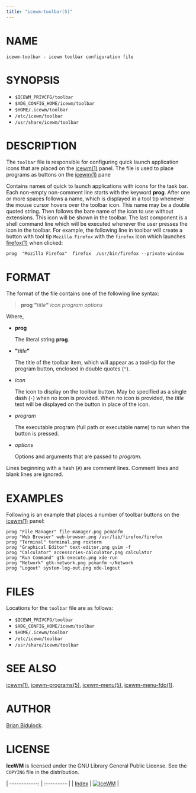 ```yaml
---
title: "icewm-toolbar(5)"
---
```

# NAME

    icewm-toolbar - icewm toolbar configuration file

# SYNOPSIS

- `$ICEWM_PRIVCFG/toolbar`
- `$XDG_CONFIG_HOME/icewm/toolbar`
- `$HOME/.icewm/toolbar`
- `/etc/icewm/toolbar`
- `/usr/share/icewm/toolbar`

# DESCRIPTION

The `toolbar` file is responsible for configuring quick launch
application icons that are placed on the [icewm(1)](icewm.md) panel.  The file is
used to place programs as buttons on the [icewm(1)](icewm.md) pane

Contains names of quick to launch applications with icons for the task
bar.  Each non-empty non-comment line starts with the keyword **prog**.
After one or more spaces follows a name, which is displayed in a tool
tip whenever the mouse cursor hovers over the toolbar icon.  This name
may be a double quoted string.  Then follows the bare name of the icon
to use without extensions.  This icon will be shown in the toolbar.  The
last component is a shell command line which will be executed whenever
the user presses the icon in the toolbar.  For example, the following
line in toolbar will create a button with tool tip `Mozilla Firefox`
with the `firefox` icon which launches [firefox(1)](https://manned.org/firefox.1) when clicked:

    prog  "Mozilla Firefox"  firefox  /usr/bin/firefox --private-window

# FORMAT

The format of the file contains one of the following line syntax:

> **prog** **"**_title_**"** _icon_ _program_ _options_

Where,

- **prog**

    The literal string **prog**.

- **"**_title_**"**

    The title of the toolbar item, which will appear as a tool-tip for the
    program button, enclosed in double quotes (`"`).

- _icon_

    The icon to display on the toolbar button.  May be specified as a single
    dash (`-`) when no icon is provided.  When no icon is provided, the
    _title_ text will be displayed on the button in place of the icon.

- _program_

    The executable program (full path or executable name) to run when the
    button is pressed.

- _options_

    Options and arguments that are passed to _program_.

Lines beginning with a hash (`#`) are comment lines.  Comment lines and
blank lines are ignored.

# EXAMPLES

Following is an example that places a number of toolbar buttons on the
[icewm(1)](icewm.md) panel:

    prog "File Manager" file-manager.png pcmanfm
    prog "Web Browser" web-browser.png /usr/lib/firefox/firefox
    prog "Terminal" terminal.png roxterm
    prog "Graphical Editor" text-editor.png gvim -f
    prog "Calculator" accessories-calculator.png calculator
    prog "Run Command" gtk-execute.png xde-run
    prog "Network" gtk-network.png pcmanfm ~/Network
    prog "Logout" system-log-out.png xde-logout

# FILES

Locations for the `toolbar` file are as follows:

- `$ICEWM_PRIVCFG/toolbar`
- `$XDG_CONFIG_HOME/icewm/toolbar`
- `$HOME/.icewm/toolbar`
- `/etc/icewm/toolbar`
- `/usr/share/icewm/toolbar`

# SEE ALSO

[icewm(1)](icewm.md),
[icewm-programs(5)](icewm-programs.md),
[icewm-menu(5)](icewm-menu.md),
[icewm-menu-fdo(1)](icewm-menu-fdo.md).

# AUTHOR

[Brian Bidulock](mailto:bidulock@openss7.org).

# LICENSE

**IceWM** is licensed under the GNU Library General Public License.
See the `COPYING` file in the distribution.

| ------------: | :--------- |
| [Index](/man) | [![IceWM](/images/logom.jpg "ice-wm.org")](https://ice-wm.org "ice-wm.org") |
